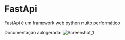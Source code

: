 # FastApi
FastApi é um framework web python muito performático

Documentação autogerada:
![Screenshot_1](https://user-images.githubusercontent.com/88283829/150727469-61e9432f-03ed-4700-a257-eb6c459e71f1.png)


